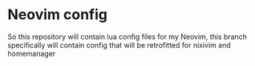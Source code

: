 # Neovim config

So this repository will contain lua config files for my Neovim, this branch specifically will contain config that will be retrofitted for nixivim and homemanager
